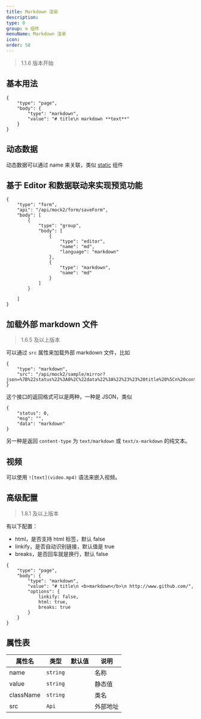 ```yaml
---
title: Markdown 渲染
description:
type: 0
group: ⚙ 组件
menuName: Markdown 渲染
icon:
order: 58
---
```


> 1.1.6 版本开始

## 基本用法

```schema
{
    "type": "page",
    "body": {
        "type": "markdown",
        "value": "# title\n markdown **text**"
    }
}
```

## 动态数据

动态数据可以通过 name 来关联，类似 [static](form/static) 组件

## 基于 Editor 和数据联动来实现预览功能

```schema: scope="body"
{
    "type": "form",
    "api": "/api/mock2/form/saveForm",
    "body": [
        {
            "type": "group",
            "body": [
                {
                    "type": "editor",
                    "name": "md",
                    "language": "markdown"
                },
                {
                    "type": "markdown",
                    "name": "md"
                }
            ]
        }

    ]
}
```

## 加载外部 markdown 文件

> 1.6.5 及以上版本

可以通过 `src` 属性来加载外部 markdown 文件，比如

```schema: scope="body"
{
    "type": "markdown",
    "src": "/api/mock2/sample/mirror?json=%7B%22status%22%3A0%2C%22data%22%3A%22%23%23%20title%20%5Cn%20content%22%7D"
}
```

这个接口的返回格式可以是两种，一种是 JSON，类似

```
{
    "status": 0,
    "msg": "",
    "data": "markdown"
}
```

另一种是返回 `content-type` 为 `text/markdown` 或 `text/x-markdown` 的纯文本。

## 视频

可以使用 `![text](video.mp4)` 语法来嵌入视频。

## 高级配置

> 1.8.1 及以上版本

有以下配置：

- html，是否支持 html 标签，默认 false
- linkify，是否自动识别链接，默认值是 true
- breaks，是否回车就是换行，默认 false

```schema
{
    "type": "page",
    "body": {
        "type": "markdown",
        "value": "# title\n <b>markdown</b>\n http://www.github.com/",
        "options": {
            linkify: false,
            html: true,
            breaks: true
        }
    }
}
```

## 属性表

| 属性名    | 类型     | 默认值 | 说明     |
| --------- | -------- | ------ | -------- |
| name      | `string` |        | 名称     |
| value     | `string` |        | 静态值   |
| className | `string` |        | 类名     |
| src       | `Api`    |        | 外部地址 |
